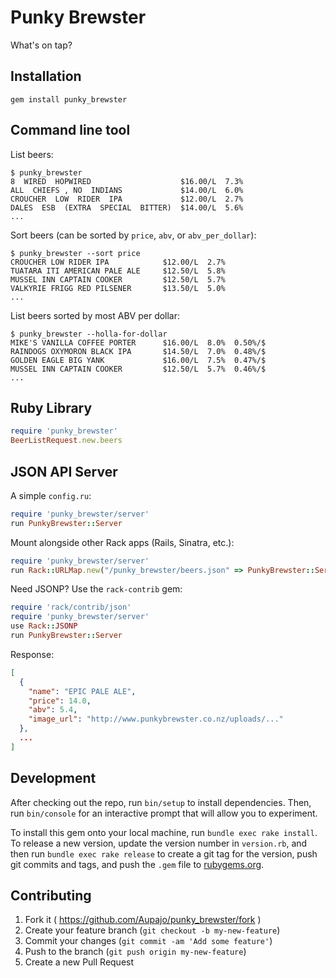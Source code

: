 # Punky Brewster

What's on tap?

## Installation

    gem install punky_brewster

## Command line tool

List beers:

    $ punky_brewster
    8  WIRED  HOPWIRED                    $16.00/L  7.3%
    ALL  CHIEFS , NO  INDIANS             $14.00/L  6.0%
    CROUCHER  LOW  RIDER  IPA             $12.00/L  2.7%
    DALES  ESB  (EXTRA  SPECIAL  BITTER)  $14.00/L  5.6%
    ...

Sort beers (can be sorted by `price`, `abv`, or `abv_per_dollar`):

    $ punky_brewster --sort price
    CROUCHER LOW RIDER IPA            $12.00/L  2.7%
    TUATARA ITI AMERICAN PALE ALE     $12.50/L  5.8%
    MUSSEL INN CAPTAIN COOKER         $12.50/L  5.7%
    VALKYRIE FRIGG RED PILSENER       $13.50/L  5.0%
    ...

List beers sorted by most ABV per dollar:

    $ punky_brewster --holla-for-dollar
    MIKE'S VANILLA COFFEE PORTER      $16.00/L  8.0%  0.50%/$
    RAINDOGS OXYMORON BLACK IPA       $14.50/L  7.0%  0.48%/$
    GOLDEN EAGLE BIG YANK             $16.00/L  7.5%  0.47%/$
    MUSSEL INN CAPTAIN COOKER         $12.50/L  5.7%  0.46%/$
    ...


## Ruby Library

```ruby
require 'punky_brewster'
BeerListRequest.new.beers
```

## JSON API Server

A simple `config.ru`:

```ruby
require 'punky_brewster/server'
run PunkyBrewster::Server
```

Mount alongside other Rack apps (Rails, Sinatra, etc.):

```ruby
require 'punky_brewster/server'
run Rack::URLMap.new("/punky_brewster/beers.json" => PunkyBrewster::Server)
```

Need JSONP? Use the `rack-contrib` gem:

```ruby
require 'rack/contrib/json'
require 'punky_brewster/server'
use Rack::JSONP
run PunkyBrewster::Server
```

Response:

```json
[
  {
    "name": "EPIC PALE ALE",
    "price": 14.0,
    "abv": 5.4,
    "image_url": "http://www.punkybrewster.co.nz/uploads/..."
  },
  ...
]
```

## Development

After checking out the repo, run `bin/setup` to install dependencies. Then, run `bin/console` for an interactive prompt that will allow you to experiment.

To install this gem onto your local machine, run `bundle exec rake install`. To release a new version, update the version number in `version.rb`, and then run `bundle exec rake release` to create a git tag for the version, push git commits and tags, and push the `.gem` file to [rubygems.org](https://rubygems.org).

## Contributing

1. Fork it ( https://github.com/Aupajo/punky_brewster/fork )
2. Create your feature branch (`git checkout -b my-new-feature`)
3. Commit your changes (`git commit -am 'Add some feature'`)
4. Push to the branch (`git push origin my-new-feature`)
5. Create a new Pull Request
